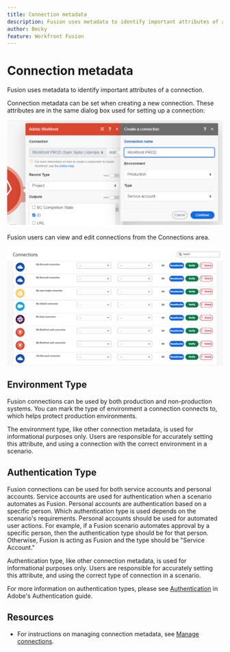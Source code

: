 ```yaml
---
title: Connection metadata
description: Fusion uses metadata to identify important attributes of a connection. 
author: Becky
feature: Workfront Fusion
---
```

# Connection metadata

Fusion uses metadata to identify important attributes of a connection.  

Connection metadata can be set when creating a new connection. These attributes are in the same dialog box used for setting up a connection: 

![Connection metadata](assets/connection-metadata-setup.png)

Fusion users can view and edit connections from the Connections area.  

![Connection metadata in Connections area](assets/connections-area-metadata.png)

## Environment Type 

Fusion connections can be used by both production and non-production systems. You can mark the type of environment a connection connects to, which helps protect production environments. 

The environment type, like other connection metadata, is used for informational purposes only. Users are responsible for accurately setting this attribute, and using a connection with the correct environment in a scenario. 

## Authentication Type 

Fusion connections can be used for both service accounts and personal accounts. Service accounts are used for authentication when a scenario automates as Fusion. Personal accounts are authentication based on a specific person. Which authentication type is used depends on the scenario's requirements. Personal accounts should be used for automated user actions. For example, if a Fusion scenario automates approval by a specific person, then the authentication type should be for that person. Otherwise, Fusion is acting as Fusion and the type should be "Service Account."

Authentication type, like other connection metadata, is used for informational purposes only. Users are responsible for accurately setting this attribute, and using the correct type of connection in a scenario.

For more information on authentication types, please see [Authentication](https://developer.adobe.com/developer-console/docs/guides/authentication/) in Adobe's Authentication guide.

## Resources

* For instructions on managing connection metadata, see [Manage connections](/help/workfront-fusion/create-scenarios/connect-to-apps/manage-connections.md).



